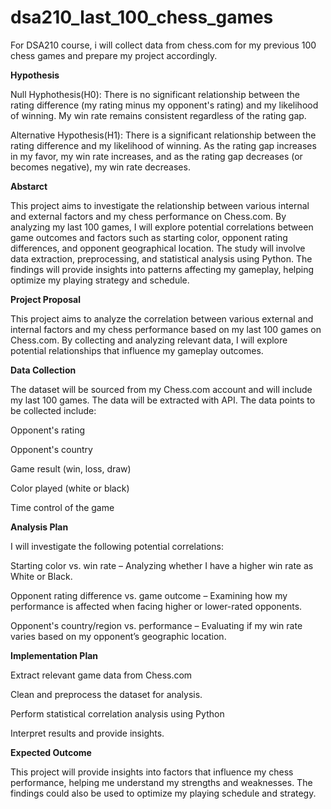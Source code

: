 # dsa210_last_100_chess_games
For DSA210 course, i will collect data from chess.com for my previous 100 chess games and prepare my project accordingly.

**Hypothesis**

Null Hyphothesis(H0): There is no significant relationship between the rating difference (my rating minus my opponent's rating) and my likelihood of winning. My win rate remains consistent regardless of the rating gap.

Alternative Hypothesis(H1): There is a significant relationship between the rating difference and my likelihood of winning. As the rating gap increases in my favor, my win rate increases, and as the rating gap decreases (or becomes negative), my win rate decreases.

**Abstarct**

This project aims to investigate the relationship between various internal and external factors and my chess performance on Chess.com. By analyzing my last 100 games, I will explore potential correlations between game outcomes and factors such as starting color, opponent rating differences, and opponent geographical location. The study will involve data extraction, preprocessing, and statistical analysis using Python. The findings will provide insights into patterns affecting my gameplay, helping optimize my playing strategy and schedule.

**Project Proposal**

This project aims to analyze the correlation between various external and internal factors and my chess performance based on my last 100 games on Chess.com. By collecting and analyzing relevant data, I will explore potential relationships that influence my gameplay outcomes.

**Data Collection**

The dataset will be sourced from my Chess.com account and will include my last 100 games. The data will be extracted with API. The data points to be collected include:

Opponent's rating

Opponent's country

Game result (win, loss, draw)

Color played (white or black)

Time control of the game

**Analysis Plan**

I will investigate the following potential correlations:

Starting color vs. win rate – Analyzing whether I have a higher win rate as White or Black.

Opponent rating difference vs. game outcome – Examining how my performance is affected when facing higher or lower-rated opponents.

Opponent's country/region vs. performance – Evaluating if my win rate varies based on my opponent’s geographic location.

**Implementation Plan**

Extract relevant game data from Chess.com

Clean and preprocess the dataset for analysis.

Perform statistical correlation analysis using Python

Interpret results and provide insights.

**Expected Outcome**

This project will provide insights into factors that influence my chess performance, helping me understand my strengths and weaknesses. The findings could also be used to optimize my playing schedule and strategy.
